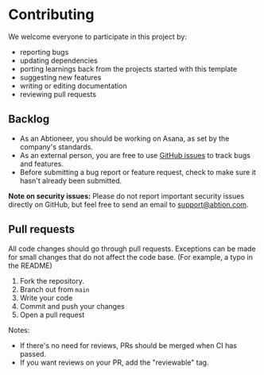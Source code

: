 # Contributing

We welcome everyone to participate in this project by:

- reporting bugs
- updating dependencies
- porting learnings back from the projects started with this template
- suggesting new features
- writing or editing documentation
- reviewing pull requests

## Backlog

- As an Abtioneer, you should be working on Asana, as set by the company's standards.
- As an external person, you are free to use [GitHub issues](https://github.com/abtion/rails-template/issues)
  to track bugs and features.
- Before submitting a bug report or feature request, check to make sure it hasn't
  already been submitted.

**Note on security issues:**
Please do not report important security issues directly on GitHub, but feel free to send an email
to support@abtion.com.

## Pull requests

All code changes should go through pull requests. Exceptions can be made for
small changes that do not affect the code base. (For example, a typo in the README)

1. Fork the repository.
2. Branch out from `main`
3. Write your code
4. Commit and push your changes
5. Open a pull request

Notes:

- If there's no need for reviews, PRs should be merged when CI has passed.
- If you want reviews on your PR, add the "reviewable" tag.
